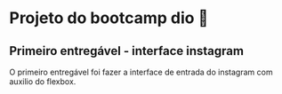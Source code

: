 # Projeto do bootcamp dio :file_folder:

## Primeiro entregável - interface instagram 

O primeiro entregável foi fazer a interface de entrada do instagram com auxilio do flexbox.